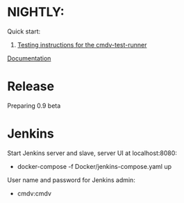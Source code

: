 # NIGHTLY:

Quick start:

1. [Testing instructions for the cmdv-test-runner](Tests/SOP-Create-test-environment-for-self-tests.md)

[Documentation](https://github.com/E3SM-Project/CMDV-testing/wiki) 

# Release

Preparing 0.9 beta

# Jenkins

Start Jenkins server and slave, server UI at localhost:8080:

- docker-compose -f Docker/jenkins-compose.yaml up

User name and password for Jenkins admin:
- cmdv:cmdv


